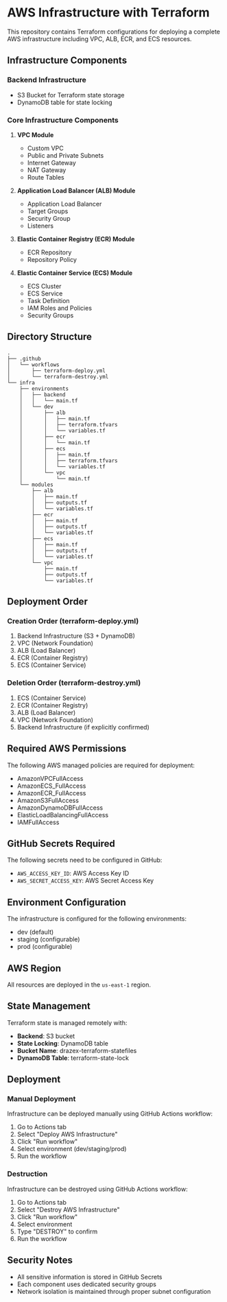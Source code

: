 # AWS Infrastructure with Terraform

This repository contains Terraform configurations for deploying a complete AWS infrastructure including VPC, ALB, ECR, and ECS resources.

## Infrastructure Components

### Backend Infrastructure
- S3 Bucket for Terraform state storage
- DynamoDB table for state locking

### Core Infrastructure Components
1. **VPC Module**
   - Custom VPC
   - Public and Private Subnets
   - Internet Gateway
   - NAT Gateway
   - Route Tables

2. **Application Load Balancer (ALB) Module**
   - Application Load Balancer
   - Target Groups
   - Security Group
   - Listeners

3. **Elastic Container Registry (ECR) Module**
   - ECR Repository
   - Repository Policy

4. **Elastic Container Service (ECS) Module**
   - ECS Cluster
   - ECS Service
   - Task Definition
   - IAM Roles and Policies
   - Security Groups

## Directory Structure
```
.
├── .github
│   └── workflows
│       ├── terraform-deploy.yml
│       └── terraform-destroy.yml
└── infra
    ├── environments
    │   ├── backend
    │   │   └── main.tf
    │   └── dev
    │       ├── alb
    │       │   ├── main.tf
    │       │   ├── terraform.tfvars
    │       │   └── variables.tf
    │       ├── ecr
    │       │   └── main.tf
    │       ├── ecs
    │       │   ├── main.tf
    │       │   ├── terraform.tfvars
    │       │   └── variables.tf
    │       └── vpc
    │           └── main.tf
    └── modules
        ├── alb
        │   ├── main.tf
        │   ├── outputs.tf
        │   └── variables.tf
        ├── ecr
        │   ├── main.tf
        │   ├── outputs.tf
        │   └── variables.tf
        ├── ecs
        │   ├── main.tf
        │   ├── outputs.tf
        │   └── variables.tf
        └── vpc
            ├── main.tf
            ├── outputs.tf
            └── variables.tf
```

## Deployment Order

### Creation Order (terraform-deploy.yml)
1. Backend Infrastructure (S3 + DynamoDB)
2. VPC (Network Foundation)
3. ALB (Load Balancer)
4. ECR (Container Registry)
5. ECS (Container Service)

### Deletion Order (terraform-destroy.yml)
1. ECS (Container Service)
2. ECR (Container Registry)
3. ALB (Load Balancer)
4. VPC (Network Foundation)
5. Backend Infrastructure (if explicitly confirmed)

## Required AWS Permissions

The following AWS managed policies are required for deployment:
- AmazonVPCFullAccess
- AmazonECS_FullAccess
- AmazonECR_FullAccess
- AmazonS3FullAccess
- AmazonDynamoDBFullAccess
- ElasticLoadBalancingFullAccess
- IAMFullAccess

## GitHub Secrets Required

The following secrets need to be configured in GitHub:
- `AWS_ACCESS_KEY_ID`: AWS Access Key ID
- `AWS_SECRET_ACCESS_KEY`: AWS Secret Access Key

## Environment Configuration

The infrastructure is configured for the following environments:
- dev (default)
- staging (configurable)
- prod (configurable)

## AWS Region

All resources are deployed in the `us-east-1` region.

## State Management

Terraform state is managed remotely with:
- **Backend**: S3 bucket
- **State Locking**: DynamoDB table
- **Bucket Name**: drazex-terraform-statefiles
- **DynamoDB Table**: terraform-state-lock

## Deployment

### Manual Deployment
Infrastructure can be deployed manually using GitHub Actions workflow:
1. Go to Actions tab
2. Select "Deploy AWS Infrastructure"
3. Click "Run workflow"
4. Select environment (dev/staging/prod)
5. Run the workflow

### Destruction
Infrastructure can be destroyed using GitHub Actions workflow:
1. Go to Actions tab
2. Select "Destroy AWS Infrastructure"
3. Click "Run workflow"
4. Select environment
5. Type "DESTROY" to confirm
6. Run the workflow

## Security Notes

- All sensitive information is stored in GitHub Secrets
- Each component uses dedicated security groups
- Network isolation is maintained through proper subnet configuration
